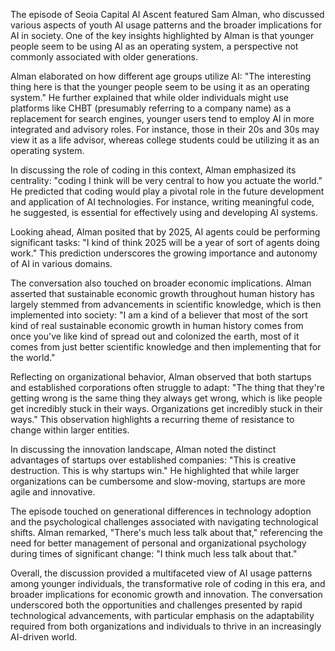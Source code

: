 The episode of Seoia Capital AI Ascent featured Sam Alman, who discussed various aspects of youth AI usage patterns and the broader implications for AI in society. One of the key insights highlighted by Alman is that younger people seem to be using AI as an operating system, a perspective not commonly associated with older generations.

Alman elaborated on how different age groups utilize AI: "The interesting thing here is that the younger people seem to be using it as an operating system." He further explained that while older individuals might use platforms like CHBT (presumably referring to a company name) as a replacement for search engines, younger users tend to employ AI in more integrated and advisory roles. For instance, those in their 20s and 30s may view it as a life advisor, whereas college students could be utilizing it as an operating system.

In discussing the role of coding in this context, Alman emphasized its centrality: "coding I think will be very central to how you actuate the world." He predicted that coding would play a pivotal role in the future development and application of AI technologies. For instance, writing meaningful code, he suggested, is essential for effectively using and developing AI systems.

Looking ahead, Alman posited that by 2025, AI agents could be performing significant tasks: "I kind of think 2025 will be a year of sort of agents doing work." This prediction underscores the growing importance and autonomy of AI in various domains.

The conversation also touched on broader economic implications. Alman asserted that sustainable economic growth throughout human history has largely stemmed from advancements in scientific knowledge, which is then implemented into society: "I am a kind of a believer that most of the sort kind of real sustainable economic growth in human history comes from once you've like kind of spread out and colonized the earth, most of it comes from just better scientific knowledge and then implementing that for the world."

Reflecting on organizational behavior, Alman observed that both startups and established corporations often struggle to adapt: "The thing that they're getting wrong is the same thing they always get wrong, which is like people get incredibly stuck in their ways. Organizations get incredibly stuck in their ways." This observation highlights a recurring theme of resistance to change within larger entities.

In discussing the innovation landscape, Alman noted the distinct advantages of startups over established companies: "This is creative destruction. This is why startups win." He highlighted that while larger organizations can be cumbersome and slow-moving, startups are more agile and innovative.

The episode touched on generational differences in technology adoption and the psychological challenges associated with navigating technological shifts. Alman remarked, "There's much less talk about that," referencing the need for better management of personal and organizational psychology during times of significant change: "I think much less talk about that."

Overall, the discussion provided a multifaceted view of AI usage patterns among younger individuals, the transformative role of coding in this era, and broader implications for economic growth and innovation. The conversation underscored both the opportunities and challenges presented by rapid technological advancements, with particular emphasis on the adaptability required from both organizations and individuals to thrive in an increasingly AI-driven world.
